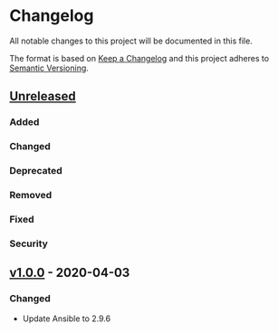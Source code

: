 # Changelog
All notable changes to this project will be documented in this file.

The format is based on [Keep a Changelog](http://keepachangelog.com/en/1.0.0/)
and this project adheres to [Semantic Versioning](http://semver.org/spec/v2.0.0.html).

## [Unreleased]
### Added
### Changed
### Deprecated
### Removed
### Fixed
### Security

## [v1.0.0] - 2020-04-03
### Changed
- Update Ansible to 2.9.6

[Unreleased]: https://github.com/bdellegrazie/ansible-role-aws-ecr-proxy/compare/v1.0.0..HEAD
[v1.0.0]: https://github.com/bdellegrazie/ansible-role-aws-ecr-proxy/compare/..v1.0.0
